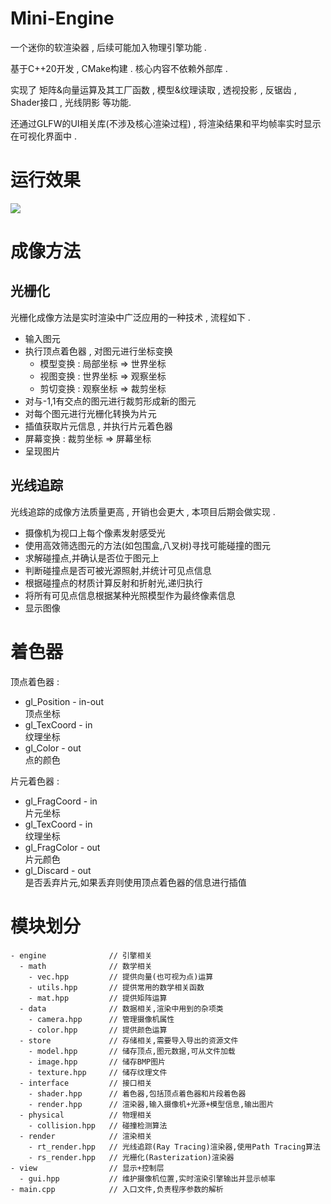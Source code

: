 ﻿# Mini-Engine

一个迷你的软渲染器 , 后续可能加入物理引擎功能 .

基于C++20开发 , CMake构建 . 核心内容不依赖外部库 .

实现了 矩阵&向量运算及其工厂函数 , 模型&纹理读取 , 透视投影 , 反锯齿 , Shader接口 , 光线阴影 等功能.

还通过GLFW的UI相关库(不涉及核心渲染过程) , 将渲染结果和平均帧率实时显示在可视化界面中 .

# 运行效果

![](res/markdown/demo2.png)

# 成像方法

## 光栅化

光栅化成像方法是实时渲染中广泛应用的一种技术 , 流程如下 .

- 输入图元
- 执行顶点着色器 , 对图元进行坐标变换
    - 模型变换 : 局部坐标 => 世界坐标
    - 视图变换 : 世界坐标 => 观察坐标
    - 剪切变换 : 观察坐标 => 裁剪坐标
- 对与-1,1有交点的图元进行裁剪形成新的图元
- 对每个图元进行光栅化转换为片元
- 插值获取片元信息 , 并执行片元着色器
- 屏幕变换 : 裁剪坐标 => 屏幕坐标
- 呈现图片

## 光线追踪

光线追踪的成像方法质量更高 , 开销也会更大 , 本项目后期会做实现 .

- 摄像机为视口上每个像素发射感受光
- 使用高效筛选图元的方法(如包围盒,八叉树)寻找可能碰撞的图元
- 求解碰撞点,并确认是否位于图元上
- 判断碰撞点是否可被光源照射,并统计可见点信息
- 根据碰撞点的材质计算反射和折射光,递归执行
- 将所有可见点信息根据某种光照模型作为最终像素信息
- 显示图像

# 着色器

顶点着色器 :

- gl_Position - in-out  
  顶点坐标
- gl_TexCoord - in  
  纹理坐标
- gl_Color - out  
  点的颜色

片元着色器 :

- gl_FragCoord - in  
  片元坐标
- gl_TexCoord - in  
  纹理坐标
- gl_FragColor - out  
  片元颜色
- gl_Discard - out  
  是否丢弃片元,如果丢弃则使用顶点着色器的信息进行插值

# 模块划分

```
- engine              // 引擎相关
  - math              // 数学相关
    - vec.hpp         // 提供向量(也可视为点)运算
    - utils.hpp       // 提供常用的数学相关函数
    - mat.hpp         // 提供矩阵运算
  - data              // 数据相关,渲染中用到的杂项类
    - camera.hpp      // 管理摄像机属性
    - color.hpp       // 提供颜色运算
  - store             // 存储相关,需要导入导出的资源文件
    - model.hpp       // 储存顶点,图元数据,可从文件加载
    - image.hpp       // 储存BMP图片
    - texture.hpp     // 储存纹理文件
  - interface         // 接口相关
    - shader.hpp      // 着色器,包括顶点着色器和片段着色器
    - render.hpp      // 渲染器,输入摄像机+光源+模型信息,输出图片
  - physical          // 物理相关
    - collision.hpp   // 碰撞检测算法
  - render            // 渲染相关
    - rt_render.hpp   // 光线追踪(Ray Tracing)渲染器,使用Path Tracing算法
    - rs_render.hpp   // 光栅化(Rasterization)渲染器
- view                // 显示+控制层
  - gui.hpp           // 维护摄像机位置,实时渲染引擎输出并显示帧率
- main.cpp            // 入口文件,负责程序参数的解析
```